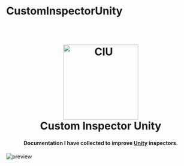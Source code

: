 # CustomInspectorUnity

<h1 align="center">
  <br>
  <a href="https://github.com/moonantonio/CustomInspectorUnity"><img src="" alt="CIU" width="200"></a>
  <br>
  Custom Inspector Unity
  <br>
</h1>

<h4 align="center">Documentation I have collected to improve <a href="https://unity.com/" target="_blank">Unity</a> inspectors.</h4>


![preview](https://github.com/lPinchol/CustomInspectorUnity/blob/master/res/preview.gif "Preview")
